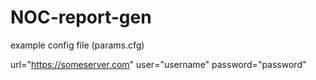 NOC-report-gen
==============

example config file (params.cfg)

url="https://someserver.com"
user="username"
password="password"
